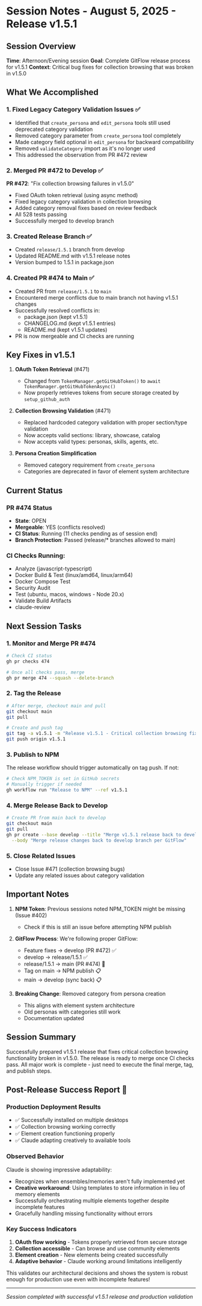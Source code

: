 # Session Notes - August 5, 2025 - Release v1.5.1

## Session Overview
**Time**: Afternoon/Evening session
**Goal**: Complete GitFlow release process for v1.5.1
**Context**: Critical bug fixes for collection browsing that was broken in v1.5.0

## What We Accomplished

### 1. Fixed Legacy Category Validation Issues ✅
- Identified that `create_persona` and `edit_persona` tools still used deprecated category validation
- Removed category parameter from `create_persona` tool completely
- Made category field optional in `edit_persona` for backward compatibility
- Removed `validateCategory` import as it's no longer used
- This addressed the observation from PR #472 review

### 2. Merged PR #472 to Develop ✅
**PR #472**: "Fix collection browsing failures in v1.5.0"
- Fixed OAuth token retrieval (using async method)
- Fixed legacy category validation in collection browsing
- Added category removal fixes based on review feedback
- All 528 tests passing
- Successfully merged to develop branch

### 3. Created Release Branch ✅
- Created `release/1.5.1` branch from develop
- Updated README.md with v1.5.1 release notes
- Version bumped to 1.5.1 in package.json

### 4. Created PR #474 to Main ✅
- Created PR from `release/1.5.1` to `main`
- Encountered merge conflicts due to main branch not having v1.5.1 changes
- Successfully resolved conflicts in:
  - package.json (kept v1.5.1)
  - CHANGELOG.md (kept v1.5.1 entries)
  - README.md (kept v1.5.1 updates)
- PR is now mergeable and CI checks are running

## Key Fixes in v1.5.1

1. **OAuth Token Retrieval** (#471)
   - Changed from `TokenManager.getGitHubToken()` to `await TokenManager.getGitHubTokenAsync()`
   - Now properly retrieves tokens from secure storage created by `setup_github_auth`

2. **Collection Browsing Validation** (#471)
   - Replaced hardcoded category validation with proper section/type validation
   - Now accepts valid sections: library, showcase, catalog
   - Now accepts valid types: personas, skills, agents, etc.

3. **Persona Creation Simplification**
   - Removed category requirement from `create_persona`
   - Categories are deprecated in favor of element system architecture

## Current Status

### PR #474 Status
- **State**: OPEN
- **Mergeable**: YES (conflicts resolved)
- **CI Status**: Running (11 checks pending as of session end)
- **Branch Protection**: Passed (release/* branches allowed to main)

### CI Checks Running:
- Analyze (javascript-typescript)
- Docker Build & Test (linux/amd64, linux/arm64)
- Docker Compose Test
- Security Audit
- Test (ubuntu, macos, windows - Node 20.x)
- Validate Build Artifacts
- claude-review

## Next Session Tasks

### 1. Monitor and Merge PR #474
```bash
# Check CI status
gh pr checks 474

# Once all checks pass, merge
gh pr merge 474 --squash --delete-branch
```

### 2. Tag the Release
```bash
# After merge, checkout main and pull
git checkout main
git pull

# Create and push tag
git tag -a v1.5.1 -m "Release v1.5.1 - Critical collection browsing fixes"
git push origin v1.5.1
```

### 3. Publish to NPM
The release workflow should trigger automatically on tag push. If not:
```bash
# Check NPM_TOKEN is set in GitHub secrets
# Manually trigger if needed
gh workflow run "Release to NPM" --ref v1.5.1
```

### 4. Merge Release Back to Develop
```bash
# Create PR from main back to develop
git checkout main
git pull
gh pr create --base develop --title "Merge v1.5.1 release back to develop" \
  --body "Merge release changes back to develop branch per GitFlow"
```

### 5. Close Related Issues
- Close Issue #471 (collection browsing bugs)
- Update any related issues about category validation

## Important Notes

1. **NPM Token**: Previous sessions noted NPM_TOKEN might be missing (Issue #402)
   - Check if this is still an issue before attempting NPM publish

2. **GitFlow Process**: We're following proper GitFlow:
   - Feature fixes → develop (PR #472) ✅
   - develop → release/1.5.1 ✅
   - release/1.5.1 → main (PR #474) 🔄
   - Tag on main → NPM publish 📋
   - main → develop (sync back) 📋

3. **Breaking Change**: Removed category from persona creation
   - This aligns with element system architecture
   - Old personas with categories still work
   - Documentation updated

## Session Summary

Successfully prepared v1.5.1 release that fixes critical collection browsing functionality broken in v1.5.0. The release is ready to merge once CI checks pass. All major work is complete - just need to execute the final merge, tag, and publish steps.

## Post-Release Success Report 🎉

### Production Deployment Results
- ✅ Successfully installed on multiple desktops
- ✅ Collection browsing working correctly
- ✅ Element creation functioning properly
- ✅ Claude adapting creatively to available tools

### Observed Behavior
Claude is showing impressive adaptability:
- Recognizes when ensembles/memories aren't fully implemented yet
- **Creative workaround**: Using templates to store information in lieu of memory elements
- Successfully orchestrating multiple elements together despite incomplete features
- Gracefully handling missing functionality without errors

### Key Success Indicators
1. **OAuth flow working** - Tokens properly retrieved from secure storage
2. **Collection accessible** - Can browse and use community elements
3. **Element creation** - New elements being created successfully
4. **Adaptive behavior** - Claude working around limitations intelligently

This validates our architectural decisions and shows the system is robust enough for production use even with incomplete features!

---
*Session completed with successful v1.5.1 release and production validation*